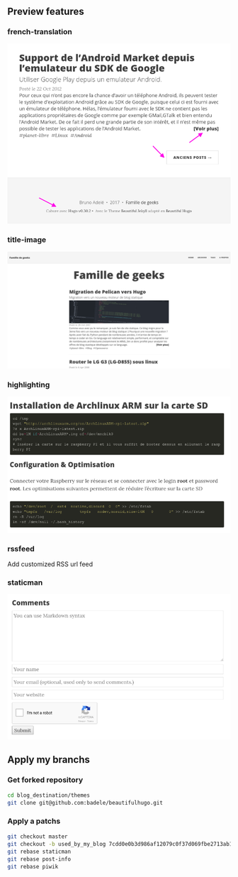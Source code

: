 ## Preview features

### french-translation

![french-translation](https://github.com/badele/beautifulhugo/raw/apply_my_branchs/apply_my_branchs/french.png)

### title-image

![itle-image](https://github.com/badele/beautifulhugo/raw/apply_my_branchs/apply_my_branchs/image-title.png)

### highlighting

![highlighting](https://github.com/badele/beautifulhugo/raw/apply_my_branchs/apply_my_branchs/highlighting.png)

### rssfeed

Add customized RSS url feed

### staticman

![staticman](https://github.com/badele/beautifulhugo/raw/apply_my_branchs/apply_my_branchs/staticman.png)

## Apply my branchs

### Get forked repository

```bash
cd blog_destination/themes
git clone git@github.com:badele/beautifulhugo.git
```

### Apply a patchs

```bash
git checkout master
git checkout -b used_by_my_blog 7cdd0e0b3d986af12079c0f37d069fbe2713ab16
git rebase staticman
git rebase post-info
git rebase piwik
```
